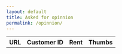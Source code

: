 ```yaml
---
layout: default
title: Asked for opinnion 
permalink: /opinnion/
---
```


<table style="margin: 10px auto 0px auto;">
    <tr>
        <th>URL</th>
        <th>Customer ID</th>
        <th>Rent</th>
        <th>Thumbs</th>
    </tr>
</table>

<script src="\assets\jquery\jquery-3.3.1.min.js"></script>
<script>
for (var i = 0; i != 2; ++i)
    $("table").append("<tr> <td>ame</td> <td>Cusomer ID</td> <td>Ret</td> <td> <button class='thumb-up'></button> <button class='thumb-down'></button></td></tr>")
</script>
